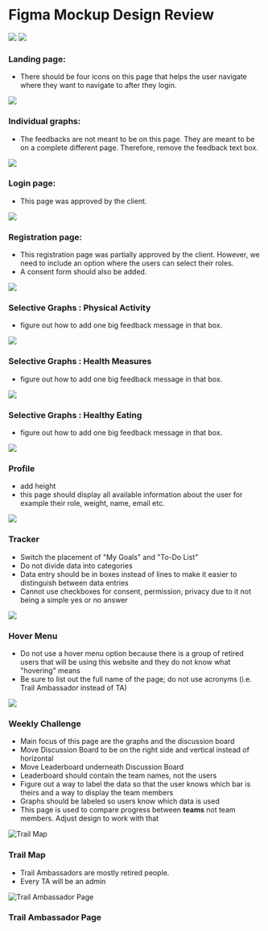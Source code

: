 # Figma Mockup Design Review
![](../images/figma/Homepage%20-%201.png?raw=true)
![](../images/figma/Homepage%20-%202.png?raw=true)

### Landing page:

- There should be four icons on this page that helps the user navigate where they want to navigate to after they login.

![](../images/figma/Individual%20Graphs.png?raw=true)

### Individual graphs:

- The feedbacks are not meant to be on this page. They are meant to be on a complete different page. Therefore, remove the feedback text box.

![](../images/figma/Login.png?raw=true)

### Login page:
- This page was approved by the client.

![](../images/figma/Register.png?raw=true)

### Registration page:
- This registration page was partially approved by the client. However, we need to include an option where the users can select their roles.
- A consent form should also be added.

![](../images/figma/Physical-Activity.png?raw=true)

### Selective Graphs : Physical Activity

- figure out how to add one big feedback message in that box. 

![](../images/figma/Health-Measures.png?raw=true)

### Selective Graphs : Health Measures

- figure out how to add one big feedback message in that box. 


![](../images/figma/Healthy-Eating.png?raw=true)

### Selective Graphs : Healthy Eating

- figure out how to add one big feedback message in that box. 

![](../images/figma/Profile.png?raw=true)

### Profile 

- add height
- this page should display all available information about the user for example their role, weight, name, email etc.

![](../images/figma/Tracker.png)

### Tracker

- Switch the placement of "My Goals" and "To-Do List"
- Do not divide data into categories 
- Data entry should be in boxes instead of lines to make it easier to distinguish between data entries
- Cannot use checkboxes for consent, permission, privacy due to it not being a simple yes or no answer

![](../images/figma/Tracker%20with%20hover%20menu.png)

### Hover Menu

- Do not use a hover menu option because there is a group of retired users that will be using this website and they do not know what "hovering" means
- Be sure to list out the full name of the page; do not use acronyms (i.e. Trail Ambassador instead of TA)


![](../images/figma/Weekly%20Challenge.png)

### Weekly Challenge

- Main focus of this page are the graphs and the discussion board
- Move Discussion Board to be on the right side and vertical instead of horizontal
- Move Leaderboard underneath Discussion Board
- Leaderboard should contain the team names, not the users
- Figure out a way to label the data so that the user knows which bar is theirs and a way to display the team members
- Graphs should be labeled so users know which data is used
- This page is used to compare progress between **teams** not team members. Adjust design to work with that

![Trail Map](../images/figma/Map-1.png)

### Trail Map

- Trail Ambassadors are mostly retired people.
- Every TA will be an admin

![Trail Ambassador Page](../images/figma/Trail%20Ambassador%20v2.png)

### Trail Ambassador Page

